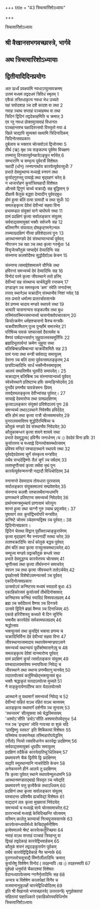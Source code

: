 +++
title = "43 त्रिचत्वारिंशोऽध्यायः"

+++





त्रिचत्वारिंशोऽध्यायः  




  
  
श्री वैखानसभगवच्छास्त्रे, भार्गवे  
---------------------------------  
अथ त्रिचत्वारिंशोऽध्यायाः  
-----------------------------  
द्वितीयादिदिनप्रयोगः  
-----------------------  
अत ऊर्ध्वं प्रवक्ष्यामि नवधाऽप्युत्सवक्रमम्  
उत्तमं मध्यमं तद्वदधमं त्रिविधं स्मृतम् 1  
एकैकं तत्र्तिधाकृत्य नवधा भेध उच्यते  
पक्षं त्रयोदशाह ञ्च दशै कादश वा तथा 2  
नवाह ञ्चाथ सप्ताहं पञ्चाहमथ वा तथा  
त्रिदिनं द्विदिनं तद्वदेकाहमिति च क्रमात् 3  
एव न्तु नवधा प्रोक्तमुत्सवाहं विधानतः  
पञ्चहान्तश्च पक्षादिरुत्सवो विस्तृतो मया 4  
खिले चाद्यापि सुव्यक्तं वक्ष्यामि त्रिदिनादिकम्  
त्रिदिनोत्सवप्रकारः  
दुर्बलाय च भक्ताय चोत्सवोऽयं द्विजोत्तमाः 5  
तीर्थ (ऋ) मृक्ष ञ्च सङ्कल्प्य पूर्वमेव विचक्षणः  
तस्मात्तु दिनसात्पूर्वनक्षत्रेऽङ्कुर मर्पयेत् 6  
सम्भाराणि च सम्भृत्य पूर्ववत्रौ विशेषतः  
रक्षादीं (र्धान्) त्स्नपनार्थाय कारयेत्पूर्ववत्सुधीः 7  
प्रभाते देवमुत्थाप्य मध्याह्ने स्नपनं तथा  
कुर्याद्गुरुस्तु पायाह्ने तथा मृद्ग्रहणं चरेत् 8  
न ध्वजारोहणं कुर्यात्र्तियहादौ विशेषतः  
औत्सवे द्विगुणं चार्च्य चक्राद्यैः सह बुद्धिमान् 9  
दीक्षायै कैतुकं बद्ध्वा देव्यादीन् पूर्ववद्बुधः  
होमं हुत्वा बलिं दत्वा ग्रामादौ च तथा सुधीः 10  
समलङ्कृत्य देवेसं देवीभ्यां सहवा विना  
प्रभामम्डल संयुक्तं याने चापोपये त्तथा 11  
ग्रामं प्रदक्षिणं कृत्वा सर्वालङ्कार संयुतम्  
सर्ववाद्यसमायुक्तं भक्तैः सर्वजनैः सह 12  
बलिमार्गेण संयायात् दोषकृद्गमनेऽन्यतः  
तस्मात्प्रदक्षिणं नीत्वा प्रविशेदालयं पुनः 13  
आस्थानमण्डपे देवं संस्थाप्याभ्यर्च्य पूर्ववत्  
नीराजन ञ्च रक्षा ञ्च तथा कृत्वा गरुर्बुधाः 14  
विसृजेत्कौतुकं पश्चाद्देवं देव्यादिभिः सह  
संस्नाप्य कलशोदैश्च सुद्धोदैर्वाऽथ केचन 15  
  
  
संस्नाप्य त्समाद्देवेशमासने यौगिके तथा  
हविरन्तं समभ्यर्च्य देवं देव्यादिभिः सह 16  
विनोदं परमे कृत्वा जीवस्थाने ततो हरिम्  
देवीभ्यां सह संस्थाप्य चार्चयेद्धवि रन्तकम् 17  
दण्डाङ्ग ञ्च समस्कृत्य 'क्षम' स्वेति जनार्दनम्  
तत्तत् स्थानेऽथ चक्रादीन् संस्थाप्यैवं निशां नयेत् 18  
ततः प्रभाते धर्मात्मा प्रातरर्चावसानके  
देवं प्रणम्य चादाय मण्डपे स्थापये त्तथा 19  
चत्वारि चासनान्यत्र सङ्कल्यैव तथा बुधः  
तस्मिंस्तस्मिन्त्समभ्यर्च्य चासनोक्तोपचारकान् 20  
किर्यात्क्रमेण धर्मज्ञश्चासनो कैश्च मन्त्रकैः  
चक्रवीशामितान् पूज्य पुनर्होमं समारभेत् 21  
परिषिच्य पावकं पश्चात्सर्व दैवत्यमेव च  
वैष्णवं पार्षदान्त्सर्वान् जुहुयात्स्वस्वमूर्तिभिः 22  
ब्रह्मदिभूतपर्यन्तं क्रमेण जुहुया त्तथा  
बलिबिम्बान्नबिम्बाभ्यां चाक्रवीशमितैः सह 23  
ग्रामं गत्वा तथा मन्त्री सर्ववाद्य समायुतम्  
देवाना ञ्च बलिं दत्वा पूर्ववत्समलङ्कृतम् 24  
छत्रपिञ्चादिभिः सार्धं भक्तैन्यैस्समावृतम्  
आलयं सम्प्रविश्यैव भूतपीठे समापयेत्। 25  
चक्राद्यान् बलिबिम्ब ञ्च संस्नाप्याभ्यर्च्य पूर्ववत्  
स्वेस्वेस्थाने प्रतिष्टाप्य हविः सम्यङ्निवेदयेत् 26  
पुनर्देवं प्रणम्यैव यावन्नेत्रमनः प्रियम्  
तावद्देवमलङ्कृत्य देवीभ्यांसह पूर्ववत्। 27  
सायाह्ने देवमारोप्य तथा ग्रामप्रदक्षिणम्  
कृत्वाऽलङ्कार संयुक्तं प्रविशेदालयं पुनः 28  
समभ्यर्च्य तथाऽऽस्थाने निवेश्यैव हविर्ददेत्  
बलि होमं तथा कृत्वा रात्रौ चोत्सवमाचरेत् 29  
पुनरालयमाविश्य शुद्धोदैरभिषिच्य च  
कौतुकं मण्डपे देवं संस्थाप्यैव निवेदयेत् 30  
कौतुकाबन्धनं कृत्वा शयने शायये त्तथा  
प्रभाते देवमुद्धृत्य( हविर्नैव जनार्धनम्।घ।) देवदेवं विना हविः 31  
कुर्यात्तस्य च मध्याह्ने दिनस्योक्तमथोत्सवम्  
प्रविश्य मन्दिरं पश्चादास्थाने स्थापये त्तथा 32  
पूर्ववद्देवदेवस्य चूर्णं संस्कृत्य मन्त्रवित्  
तथैव सन्ददेद्विष्णोः तैलं चूर्ण ञ्च पर्षदाम् 33  
ततश्चूर्णोत्सवं कृत्वा तथैवा भृथं पुनः  
कारयेत्पूर्ववन्मनन्त्री नद्यादौ विधिचोदितम् 34  
  
  
स्नानान्ते देवमादाय तोयधारा पुरस्सरम्  
सर्वालङ्कार संयुक्तमालयं सम्प्रवेशयेत् 35  
संस्नाप्य कलशैः पश्चात्तथैवान्यधामनि  
प्राणस्थाने प्रतिष्टाप्य समभ्यर्च्य निवेदयेत् 36  
प्रार्थनामन्त्रमुच्चार्य प्राणायामं चरेत्पुनः  
शान्तं हुत्वा तथा चाग्नौ गुरु ञ्चाथ प्रपूजयेत्। 37  
पुष्पयागं ततः कुर्याद्विभवोपरि मन्त्रवित्  
कनिष्टे चोत्तम ञ्चेदमन्यद्विश्व ञ्च पूर्ववत्। 38  
द्विदिनोत्सप्रकारः।  
द्विदिनं चेत्तथा विद्वान् पूर्वोक्तञ्चाङ्कुरार्पणम्  
कृत्वा मृद्ग्रहणं नैव स्नपनादीं स्तथा चरेत् 39  
ततश्चक्रादिभिः सार्धं कोतुकं बद्ध्य पूर्ववत्  
होमं बलिं तथा कृत्वा रात्र्युत्सवमथाऽचरेत् 40  
सम्पूज्य मण्डपे तद्वत्कौतुकं बन्धये त्तथा  
प्रभाते देवमुद्धाप्य कारयेत्तस्य चोत्सवम् 41  
चूर्णोत्सवं तथा कृत्वा तीर्थस्नानं समाचरेत्  
स्वपन ञ्च तथा कृत्वा जीवस्थाने ततोऽर्चयेत् 42  
द्व्यहोत्सवे विशेषोऽयमन्यत्सर्व ञ्च पूर्ववत्  
एकदिनोत्सवप्रकारः  
उत्सवोऽयं कनिष्टस्य मध्यमं स्यादतो बुधाः 43  
एकाहिकोत्सवं कुर्यात्सर्वं तीर्थदिनोक्तवत्  
कनिष्ठस्य कनिष्ठं स्यादिदं विश्वफलप्रदम् 44  
ब्रह्म ञ्च सर्वदैवत्यं वैष्णव ञ्च दिनत्रये  
उत्सवे द्विदिने ब्राह्मं वैष्णव ञ्च दिनाधिपम् 45  
एकाहे हरिरीशस्तु कथ्यते चै दिन सूरिभिः  
भक्त्यैव कारयेदेवं सर्वकामफलप्रदम् 46  
श्रद्धोत्सवः  
भक्त्युत्सवं तथा कुर्याद्देवं भक्त्या प्रणम्य च  
चक्रादिभिर्विना देवं देवीभ्यां सहवा विना 47  
जीवस्थानात्समादाय स्थापयेमन्मण्डपाऽसने  
समभ्यर्च्य यथान्यायं पूर्वोक्तेष्वासनेऽषु च 48  
समलङ्कृत्य देवेशं यानमारोप्य पूर्ववत्  
ग्रामं प्रदक्षिणं कुर्या त्सर्वालङ्कार संयुतम् 49  
पश्चादालयमावेश्य स्नापयित्वा निवेद्य च  
जीवस्थाने तथा स्थाप्य प्रणम्यैवानु मानयेत् 50  
तदालयोत्सवं कर्तुमिच्छेद्भक्त्युत्सवं बुधः  
भक्तैः श्रद्धाकृतं यत्तदालयोत्स मुच्यते 51  
नै वाङ्कुरार्पणादींश्च कार येदालयोत्सवे  
  
  
आस्थाने तु यथामार्गं समभ्यर्च्य निवेद्य च 52  
देवीभ्यां सहितं वाऽथ रहितं वाऽथ चाव्ययम्  
अलङ्कृत्य यथामार्गं दर्शनीय ञ्च सुन्दरम् 53  
'रथन्तरम' सीत्युक्त्वा रथे चेद्धरिमव्ययम्  
'अश्वोऽ'सीति 'हयोऽ'सीति अश्वमारोपयेद्भुधः 54  
गज ञ्च 'इन्द्रस्य' त्वेति गायत्र्या वा शुकं यदि  
'प्रतद्विष्णुः स्तवत' इति शिबिकायां विशेषतः 55  
यस्मिंश्च यजमानेच्छा तस्मिन्नारोपयेद्धरिम्  
(नीतो) नित्यो त्सवविधानेन कारयेद्वा प्रदक्षिणम् 56  
सर्ववाद्यसमायुक्तं धूपदीप समायुतम्  
प्रदक्षिणं तदैकैकं कारयेत्प्रतिचू?Rलिकम् 57  
प्रथमावरणे चैकं द्वितीये द्विः प्रदक्षिणम्  
यद्यपि स्युरथान्यानि नाचरेदिति केचन 58  
अनेकावरणे हीने आलये तु प्रदक्षिणम्  
त्रिः कृत्वा पूर्ववत् स्थाने स्थापयेन्मूलधामनि 59  
आस्थानमण्डपाद्बाह्ये विस्तृत ञ्च भवेद्यदि  
प्रथमावरणे यत्तु कृत्वैकैकं तथाऽधिकम् 60  
प्रदक्षिणं तथा कृत्वा सर्वालङ्कार संयुतम्  
पश्चादन्तः प्रविश्यैव ह्यर्चावेद्यां विशेषतः 61  
पाद्यदानं ततः कृत्वा मुखवासं निवेदयेत्  
समभ्यर्च्य च मध्याह्ने साये चोत्सवमाचरेत् 62  
प्रातरभ्यर्च्य मध्याह्ने केचिदिच्छन्ति चोत्सवम्  
यस्मिन् कालेतु काम्यार्चा नित्यपूजावसानके 63  
कारयेत्सन्ध्ययोर्मध्ये केचिदाहुर्मनीषिणः  
इत्येवमालये श्रेष्टं कारयेत्कर्तुरिच्छया 64  
नवाहं वाऽथ सप्ताहं पञ्चाहं त्रियहन्तु वा  
द्वियहं तद्वदेकाहं कारयेद्विभवार्हकम् 65  
कौतुकं शयनं तद्वदङ्कुरार्पण पूर्वकम्  
तथैवं कारयेद्विद्विन्नैकाहे नैव चान्यके 66  
पुराणस्तोत्रसूत्राद्यै र्विष्णोर्लीलादिभिः क्रमात्  
कुर्यात्तेषु विशेषेण विनोदं ( तदहन्यपि।ख।) तदहस्स्वपि 67  
पूर्वपक्षे धनुर्मासे चैकादश्यां विशेषतः  
वेदानध्यापयेत्सम्य ग्गानैर्नृत्तादिभिः सह 68  
अन्यत्र च विशेषेण कालापेक्षां विनैव च  
यजमानानुकूलर्क्षे चारभेद्विधिचोदितम् 69  
इति श्री वैखानसे भगवच्छास्त्रे( उत्तरतन्त्रे) भृगुप्रोक्तायां  
संहितायां यज्ञाधिकारे एकाहिकोत्पवविधिर्नाम  
त्रिचत्वारिंशोऽध्यायः  
